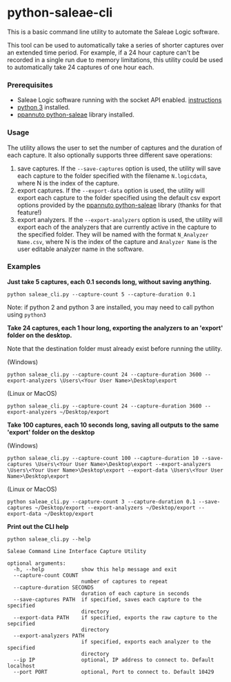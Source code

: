 # python-saleae-cli
This is a basic command line utility to automate the Saleae Logic software.

This tool can be used to automatically take a series of shorter captures over an extended time period. For example, if a 24 hour capture can't be recorded in a single run due to memory limitations, this utility could be used to automatically take 24 captures of one hour each.

### Prerequisites
- Saleae Logic software running with the socket API enabled. [instructions](https://support.saleae.com/saleae-api-and-sdk/socket-api#enable-the-logic-software-for-scripting)
- [python 3](https://www.python.org/downloads/) installed.
- [ppannuto python-saleae](https://github.com/ppannuto/python-saleae) library installed. 

### Usage

The utility allows the user to set the number of captures and the duration of each capture. It also optionally supports three different save operations:
1. save captures. If the `--save-captures` option is used, the utility will save each capture to the folder specified with the filename `N.logicdata`, where N is the index of the capture.
2. export captures. If the `--export-data` option is used, the utility will export each capture to the folder specified using the default csv export options provided by the [ppannuto python-saleae](https://github.com/ppannuto/python-saleae) library (thanks for that feature!) 
3. export analyzers. If the `--export-analyzers` option is used, the utility will export each of the analyzers that are currently active in the capture to the specified folder. They will be named with the format `N_Analyzer Name.csv`, where N is the index of the capture and `Analyzer Name` is the user editable analyzer name in the software.

### Examples

**Just take 5 captures, each 0.1 seconds long, without saving anything.**
```
python saleae_cli.py --capture-count 5 --capture-duration 0.1 
```
Note: if python 2 and python 3 are installed, you may need to call python using `python3`

**Take 24 captures, each 1 hour long, exporting the analyzers to an 'export' folder on the desktop.**

Note that the destination folder must already exist before running the utility.

(Windows)
```
python saleae_cli.py --capture-count 24 --capture-duration 3600 --export-analyzers \Users\<Your User Name>\Desktop\export
```
(Linux or MacOS)
```
python saleae_cli.py --capture-count 24 --capture-duration 3600 --export-analyzers ~/Desktop/export
```
**Take 100 captures, each 10 seconds long, saving all outputs to the same 'export' folder on the desktop**

(Windows)
```
python saleae_cli.py --capture-count 100 --capture-duration 10 --save-captures \Users\<Your User Name>\Desktop\export --export-analyzers \Users\<Your User Name>\Desktop\export --export-data \Users\<Your User Name>\Desktop\export
```
(Linux or MacOS)
```
python saleae_cli.py --capture-count 3 --capture-duration 0.1 --save-captures ~/Desktop/export --export-analyzers ~/Desktop/export --export-data ~/Desktop/export
```



**Print out the CLI help**

`python saleae_cli.py --help`

```
Saleae Command Line Interface Capture Utility

optional arguments:
  -h, --help            show this help message and exit
  --capture-count COUNT
                        number of captures to repeat
  --capture-duration SECONDS
                        duration of each capture in seconds
  --save-captures PATH  if specified, saves each capture to the specified
                        directory
  --export-data PATH    if specified, exports the raw capture to the sepcified
                        directory
  --export-analyzers PATH
                        if specified, exports each analyzer to the specified
                        directory
  --ip IP               optional, IP address to connect to. Default localhost
  --port PORT           optional, Port to connect to. Default 10429
  ```
